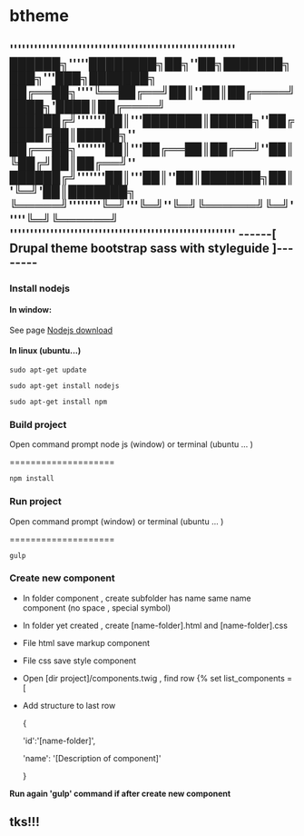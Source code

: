 # btheme

''''''''''''''''''''''''''''''''''''''''''''''''''''''''
██████╗'''''████████╗██╗''██╗███████╗███╗'''███╗███████╗
██╔══██╗''''╚══██╔══╝██║''██║██╔════╝████╗'████║██╔════╝
██████╔╝'''''''██║'''███████║█████╗''██╔████╔██║█████╗''
██╔══██╗'''''''██║'''██╔══██║██╔══╝''██║╚██╔╝██║██╔══╝''
██████╔╝'''''''██║'''██║''██║███████╗██║'╚═╝'██║███████╗
╚═════╝''''''''╚═╝'''╚═╝''╚═╝╚══════╝╚═╝'''''╚═╝╚══════╝
''''''''''''''''''''''''''''''''''''''''''''''''''''''''
------[ Drupal theme bootstrap sass with styleguide ]--------
------
### Install nodejs

#### In window:
See page [Nodejs download](https://nodejs.org/download/)

#### In linux (ubuntu...)

`sudo apt-get update`

`sudo apt-get install nodejs`

`sudo apt-get install npm`

### Build project

Open command prompt node js (window) or terminal (ubuntu ... )

====================

`npm install`

### Run project
Open command prompt (window) or terminal (ubuntu ... )

====================

`gulp`

### Create new component
* In folder component , create subfolder has name same name component (no space , special symbol)
* In folder yet created , create [name-folder].html and [name-folder].css
* File html save markup component
* File css save style component
* Open [dir project]/components.twig , find row {% set list_components = [
* Add structure to last row

  {

    'id':'[name-folder]',

    'name': '[Description of component]'

  }

**Run again 'gulp' command if after create new component**

## tks!!!